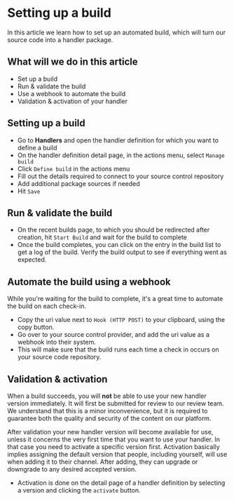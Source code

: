 # Setting up a build

In this article we learn how to set up an automated build, which will turn our source code into a handler package.

## What will we do in this article

 * Set up a build
 * Run & validate the build
 * Use a webhook to automate the build
 * Validation & activation of your handler 
 
## Setting up a build

 * Go to **Handlers** and open the handler definition for which you want to define a build
 * On the handler definition detail page, in the actions menu, select `Manage build`
 * Click `Define build` in the actions menu
 * Fill out the details required to connect to your source control repository
 * Add additional package sources if needed
 * Hit `Save`

## Run & validate the build

 * On the recent builds page, to which you should be redirected after creation, hit `Start Build` and wait for the build to complete
 * Once the build completes, you can click on the entry in the build list to get a log of the build. Verify the build output to see if everything went as expected.
 
## Automate the build using a webhook

While you're waiting for the build to complete, it's a great time to automate the build on each check-in.

 * Copy the uri value next to `Hook (HTTP POST)` to your clipboard, using the copy button.
 * Go over to your source control provider, and add the uri value as a webhook into their system.
 * This will make sure that the build runs each time a check in occurs on your source code repository.
 
## Validation & activation

When a build succeeds, you will **not** be able to use your new handler version immediately. It will first be submitted for review to our review team. We understand that this is a minor inconvenience, but it is required to guarantee both the quality and security of the content on our platform.

After validation your new handler version will become available for use, unless it concerns the very first time that you want to use your handler. In that case you need to activate a specific version first. Activation basically implies assigning the default version that people, including yourself, will use when adding it to their channel. After adding, they can upgrade or downgrade to any desired accepted version.

 * Activation is done on the detail page of a handler definition by selecting a version and clicking the `activate` button.